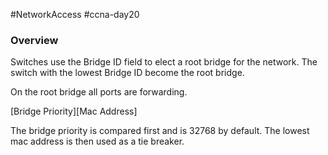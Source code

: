 #NetworkAccess #ccna-day20 

### Overview
Switches use the Bridge ID field to elect a root bridge for the network.
The switch with the lowest Bridge ID become the root bridge.

On the root bridge all ports are forwarding.

\[Bridge Priority]\[Mac Address]

The bridge priority is compared first and is 32768 by default. The lowest mac address is then used as a tie breaker.
